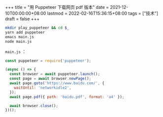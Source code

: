 +++
title = "用 Puppeteer 下载网页 pdf 版本"
date = 2021-12-10T00:00:00+08:00
lastmod = 2022-02-16T15:36:15+08:00
tags = ["技术"]
draft = false
+++

```sh
mkdir play_puppeteer && cd $_
yarn add puppeteer
emacs main.js
node main.js
```

`main.js` ：

```javascript
const puppeteer = require('puppeteer');

(async () => {
  const browser = await puppeteer.launch();
  const page = await browser.newPage();
  await page.goto('https://www.baidu.com/', {
    waitUntil: 'networkidle2',
  });
  await page.pdf({ path: 'baidu.pdf', format: 'a4' });

  await browser.close();
})();
```